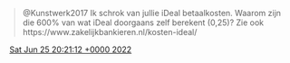 > @Kunstwerk2017 Ik schrok van jullie iDeal betaalkosten\. Waarom zijn die 600% van wat iDeal doorgaans zelf berekent \(0,25\)? Zie ook https://www\.zakelijkbankieren\.nl/kosten\-ideal/

<img src="../../media/tweet.ico" width="12" /> [Sat Jun 25 20:21:12 +0000 2022](https://twitter.com/DromerDenker/status/1540792245531672578)